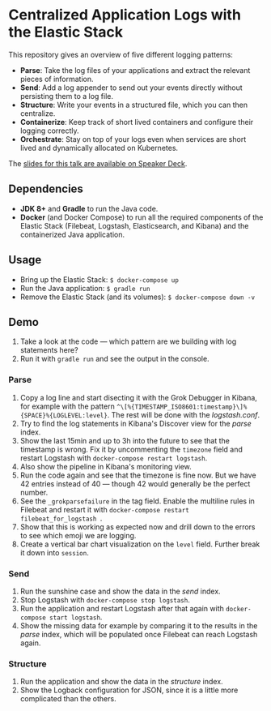 # Centralized Application Logs with the Elastic Stack

This repository gives an overview of five different logging patterns:

* **Parse**: Take the log files of your applications and extract the relevant pieces of information.
* **Send**: Add a log appender to send out your events directly without persisting them to a log file.
* **Structure**: Write your events in a structured file, which you can then centralize.
* **Containerize**: Keep track of short lived containers and configure their logging correctly.
* **Orchestrate**: Stay on top of your logs even when services are short lived and dynamically allocated on Kubernetes.

The [slides for this talk are available on Speaker Deck](https://speakerdeck.com/xeraa/centralized-logging-patterns).


## Dependencies

* **JDK 8+** and **Gradle** to run the Java code.
* **Docker** (and Docker Compose) to run all the required components of the Elastic Stack (Filebeat, Logstash,
Elasticsearch, and Kibana) and the containerized Java application.


## Usage

* Bring up the Elastic Stack: `$ docker-compose up`
* Run the Java application: `$ gradle run`
* Remove the Elastic Stack (and its volumes): `$ docker-compose down -v`


## Demo

1. Take a look at the code — which pattern are we building with log statements here?
1. Run it with `gradle run` and see the output in the console.


### Parse

1. Copy a log line and start disecting it with the Grok Debugger in Kibana, for example with the pattern
   `^\[%{TIMESTAMP_ISO8601:timestamp}\]%{SPACE}%{LOGLEVEL:level}`. The rest will be done with the *logstash.conf*.
1. Try to find the log statements in Kibana's Discover view for the *parse* index.
1. Show the last 15min and up to 3h into the future to see that the timestamp is wrong. Fix it by uncommenting the
   `timezone` field and restart Logstash with `docker-compose restart logstash`.
1. Also show the pipeline in Kibana's monitoring view.
1. Run the code again and see that the timezone is fine now. But we have 42 entries instead of 40 — though 42 would
   generally be the perfect number.
1. See the `_grokparsefailure` in the tag field. Enable the multiline rules in Filebeat and restart it with
   `docker-compose restart filebeat_for_logstash `.
1. Show that this is working as expected now and drill down to the errors to see which emoji we are logging.
1. Create a vertical bar chart visualization on the `level` field. Further break it down into `session`.


### Send

1. Run the sunshine case and show the data in the *send* index.
1. Stop Logstash with `docker-compose stop logstash`.
1. Run the application and restart Logstash after that again with `docker-compose start logstash`.
1. Show the missing data for example by comparing it to the results in the *parse* index, which will be populated once
   Filebeat can reach Logstash again.


### Structure

1. Run the application and show the data in the *structure* index.
1. Show the Logback configuration for JSON, since it is a little more complicated than the others.

